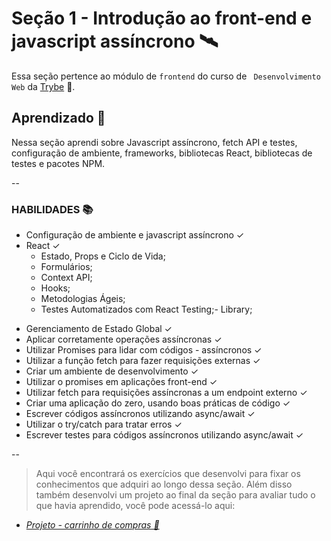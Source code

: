 # Seção 1 - Introdução ao front-end e javascript assíncrono 🛰️

Essa seção pertence ao módulo de `frontend` do curso de `` Desenvolvimento Web`` da [Trybe](https://www.betrybe.com/) 🚀. 


## Aprendizado 📖

Nessa seção aprendi sobre Javascript assíncrono, fetch API e testes, configuração de ambiente, frameworks, bibliotecas React, bibliotecas de testes e pacotes NPM.

--

### HABILIDADES 📚

* Configuração de ambiente e javascript assíncrono ✓
* React ✓
  - Estado, Props e Ciclo de Vida;
  - Formulários;
  - Context API;
  - Hooks;
  - Metodologias Ágeis;
  - Testes Automatizados com React Testing;- Library;
 - Gerenciamento de Estado Global ✓
- Aplicar corretamente operações assíncronas ✓
- Utilizar Promises para lidar com códigos - assíncronos ✓
- Utilizar a função fetch para fazer requisições externas ✓
- Criar um ambiente de desenvolvimento ✓
- Utilizar o promises em aplicações front-end ✓
- Utilizar fetch para requisições assíncronas a um endpoint externo ✓
- Criar uma aplicação do zero, usando boas práticas de código ✓
- Escrever códigos assíncronos utilizando async/await ✓
- Utilizar o try/catch para tratar erros ✓
- Escrever testes para códigos assíncronos utilizando async/await ✓

--

>Aqui você encontrará os exercícios que desenvolvi para fixar os conhecimentos que adquiri ao longo dessa seção. Além disso também desenvolvi um projeto ao final da seção para avaliar tudo o que havia aprendido, você pode acessá-lo aqui:

- [_Projeto - carrinho de compras 🛒_](https://github.com/SamuelR499/zoo-functions)


